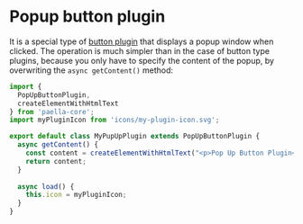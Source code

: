 
# Popup button plugin

It is a special type of [button plugin](button_plugin.md) that displays a popup window when clicked. The operation is much simpler than in the case of button type plugins, because you only have to specify the content of the popup, by overwriting the `async getContent()` method:



```javascript
import {
  PopUpButtonPlugin,
  createElementWithHtmlText
} from 'paella-core';
import myPluginIcon from 'icons/my-plugin-icon.svg';

export default class MyPupUpPlugin extends PopUpButtonPlugin {
  async getContent() {
    const content = createElementWithHtmlText("<p>Pop Up Button Plugin</p>");
    return content;
  }
  
  async load() {
    this.icon = myPluginIcon;
  }
}
```



